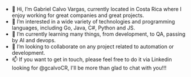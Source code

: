 - 👋 Hi, I’m Gabriel Calvo Vargas, currently located in Costa Rica where I enjoy working for great companies and great projects.
- 👀 I’m interested in a wide variety of technologies and programming languages, including Go, Java, C#, Python and JS. 
- 🌱 I’m currently learning many things, from development, to QA, passing by AI and devops.
- 💞️ I’m looking to collaborate on any project related to automation or development.
- 📫 If you want to get in touch, please feel free to do it via Linkedin looking for  @gcalvoCR, I'll be more than glad to chat with you!!!

